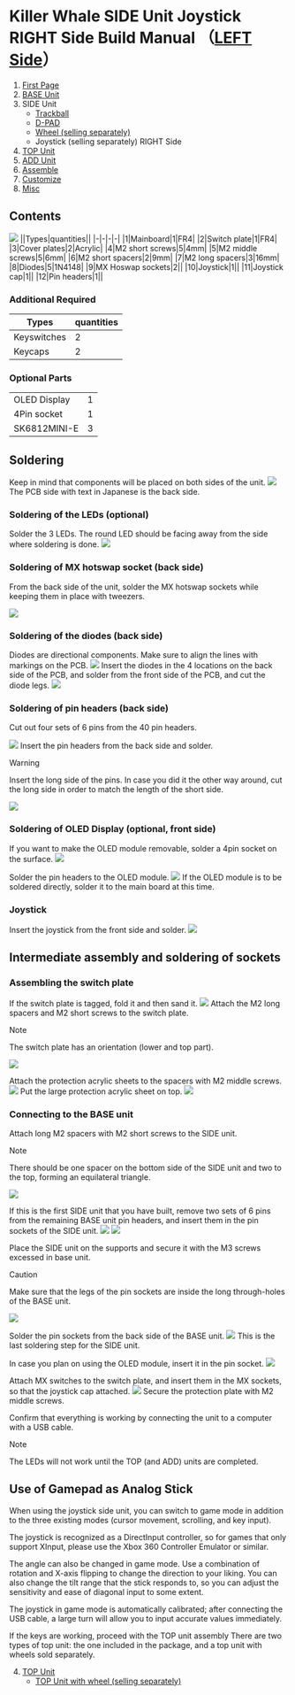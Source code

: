# Killer Whale SIDE Unit Joystick RIGHT Side Build Manual （[LEFT Side](../leftside/3_SIDE_JOYSTICK.md)）

1. [First Page](../README_EN.md)
2. [BASE Unit](../rightside/2_BASE.md)
3. SIDE Unit
   - [Trackball](../rightside/3_SIDE_TRACKBALL.md)
   - [D-PAD](../rightside/3_SIDE_DPAD.md)
   - [Wheel (selling separately)](../rightside/3_SIDE_WHEEL.md)
   - Joystick (selling separately) RIGHT Side
4. [TOP Unit](../rightside/4_TOP.md)
5. [ADD Unit](../rightside/5_ADD.md)
6. [Assemble](../rightside/6_ASSEMBLE.md)
7. [Customize](../rightside/7_CUSTOM.md)
8. [Misc](../rightside/8_MISC.md)


## Contents
![](../img/3_3_joystick_r/3_1_1_contents.jpg)
||Types|quantities||
|-|-|-|-|
|1|Mainboard|1|FR4|
|2|Switch plate|1|FR4|
|3|Cover plates|2|Acrylic|
|4|M2 short screws|5|4mm|
|5|M2 middle screws|5|6mm|
|6|M2 short spacers|2|9mm|
|7|M2 long spacers|3|16mm|
|8|Diodes|5|1N4148|
|9|MX Hoswap sockets|2||
|10|Joystick|1||
|11|Joystick cap|1||
|12|Pin headers|1||

### Additional Required
|Types|quantities|
|-|-|
|Keyswitches|2|
|Keycaps|2|

### Optional Parts
<table>
    <tr>
      <td>OLED Display</a></td>
      <td>1</td>
    </tr>
    <tr>
      <td>4Pin socket</a></td>
      <td>1</td>
    </tr>
    <tr>
      <td>SK6812MINI-E</td>
      <td>3</td>
    </tr>
 </table>


## Soldering
Keep in mind that components will be placed on both sides of the unit.
![](../img/3_3_joystick_r/3_1_2_overall.jpg)
The PCB side with text in Japanese is the back side.
### Soldering of the LEDs (optional)
Solder the 3 LEDs. The round LED should be facing away from the side where soldering is done.
![](../img/3_3_joystick_r/3_1_3_led.jpg)


### Soldering of MX hotswap socket (back side)
From the back side of the unit, solder the MX hotswap sockets while keeping them in place with tweezers.

![](../img/3_3_joystick_r/3_1_4_mxsocket.jpg)

### Soldering of the diodes (back side)
Diodes are directional components. Make sure to align the lines with markings on the PCB.
![](../img/c_diode.jpg)
Insert the diodes in the 4 locations on the back side of the PCB, and solder from the front side of the PCB, and cut the diode legs.
![](../img/3_3_joystick_r/3_1_5_diodes.jpg)

### Soldering of pin headers (back side)
Cut out four sets of 6 pins from the 40 pin headers.

![](../img/c_pin_header_6.jpg)
Insert the pin headers from the back side and solder.
> [!WARNING]
> Insert the long side of the pins. In case you did it the other way around, cut the long side in order to match the length of the short side.

![](../img/3_3_joystick_r/3_1_10_pin_header.jpg)

### Soldering of OLED Display (optional, front side)
If you want to make the OLED module removable, solder a 4pin socket on the surface.
![](../img/3_3_joystick_r/3_1_11_oled_socket.jpg)

Solder the pin headers to the OLED module.
![](../img/c_oled_header.jpg)
If the OLED module is to be soldered directly, solder it to the main board at this time.
### Joystick
Insert the joystick from the front side and solder.
![](../img/3_3_joystick_r/3_1_12_joystick.jpg)

## Intermediate assembly and soldering of sockets

### Assembling the switch plate

If the switch plate is tagged, fold it and then sand it.
![](../img/c_switch_l.jpg)
Attach the M2 long spacers and M2 short screws to the switch plate.
> [!NOTE]
> The switch plate has an orientation (lower and top part).

![](../img/3_3_joystick_r/3_1_15_switch_1.jpg)

Attach the protection acrylic sheets to the spacers with M2 middle screws.
![](../img/3_3_joystick_r/3_1_16_switch_2.jpg)
Put the large protection acrylic sheet on top.
![](../img/3_3_joystick_r/3_1_17_switch_3.jpg)


### Connecting to the BASE unit
Attach long M2 spacers with M2 short screws to the SIDE unit.

> [!NOTE]
> There should be one spacer on the bottom side of the SIDE unit and two to the top, forming an equilateral triangle.

![](../img/3_3_joystick_r/3_1_18_spacers.jpg)


If this is the first SIDE unit that you have built, remove two sets of 6 pins from the remaining BASE unit pin headers, and insert them in the pin sockets of the SIDE unit.
![](../img/c_pin_socket_6.jpg)
![](../img/3_3_joystick_r/3_1_19_pinsocket.jpg)

Place the SIDE unit on the supports and secure it with the M3 screws excessed in base unit.
> [!CAUTION]
> Make sure that the legs of the pin sockets are inside the long through-holes of the BASE unit.

![](../img/3_3_joystick_r/3_1_27_base_1.jpg)

Solder the pin sockets from the back side of the BASE unit.
![](../img/3_3_joystick_r/3_1_28_base_2.jpg)
This is the last soldering step for the SIDE unit.

In case you plan on using the OLED module, insert it in the pin socket.
![](../img/3_3_joystick_r/3_1_29_base_3.jpg)

Attach MX switches to the switch plate, and insert them in the MX sockets, so that the joystick cap attached.
![](../img/3_3_joystick_r/3_1_30_complete.jpg)
Secure the protection plate with M2 middle  screws.


Confirm that everything is working by connecting the unit to a computer with a USB cable.
> [!NOTE]
> The LEDs will not work until the TOP (and ADD) units are completed.

## Use of Gamepad as Analog Stick
When using the joystick side unit, you can switch to game mode in addition to the three existing modes (cursor movement, scrolling, and key input).

The joystick is recognized as a DirectInput controller, so for games that only support XInput, please use the Xbox 360 Controller Emulator or similar.

The angle can also be changed in game mode. Use a combination of rotation and X-axis flipping to change the direction to your liking. You can also change the tilt range that the stick responds to, so you can adjust the sensitivity and ease of diagonal input to some extent.

The joystick in game mode is automatically calibrated; after connecting the USB cable, a large turn will allow you to input accurate values immediately.



If the keys are working, proceed with the TOP unit assembly
There are two types of top unit: the one included in the package, and a top unit with wheels sold separately.

4. [TOP Unit](../rightside/4_TOP.md)
   - [TOP Unit with wheel (selling separately)](../rightside/4_TOP_WHEEL.md)
